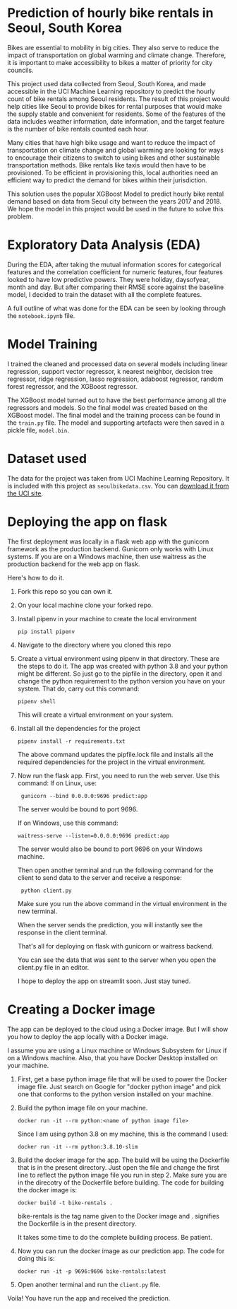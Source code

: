 # Prediction of hourly bike rentals in Seoul, South Korea

Bikes are essential to mobility in big cities. They also serve to reduce the impact of transportation on global warming and climate change. Therefore, it is important to make accessibility to bikes a matter of priority for city councils. 

This project used data collected from Seoul, South Korea, and made accessible in the UCI Machine Learning repository to predict the hourly count of bike rentals among Seoul residents. The result of this project would help cities like Seoul to provide bikes for rental purposes that would make the supply stable and convenient for residents. Some of the features of the data includes weather information, date information, and the target feature is the number of bike rentals counted each hour. 

Many cities that have high bike usage and want to reduce the impact of transportation on climate change and global warming are looking for ways to encourage their citizens to switch to using bikes and other sustainable transportation methods. Bike rentals like taxis would then have to be provisioned. To be efficient in provisioning this, local authorities need an efficient way to predict the demand for bikes within their jurisdiction. 

This solution uses the popular XGBoost Model to predict hourly bike rental demand based on data from Seoul city between the years 2017 and 2018. We hope the model in this project would be used in the future to solve this problem. 

# Exploratory Data Analysis (EDA)

During the EDA, after taking the mutual information scores for categorical features and the correlation coefficient for numeric features, four features looked to have low predictive powers. They were holiday, daysofyear, month and day. But after comparing their RMSE score against the baseline model, I decided to train the dataset with all the complete features. 

A full outline of what was done for the EDA can be seen by looking through the `notebook.ipynb` file. 

# Model Training

I trained the cleaned and processed data on several models including linear regression, support vector regressor, k nearest neighbor, decision tree regressor, ridge regression, lasso regression, adaboost regressor, random forest regressor, and the XGBoost regressor. 

The XGBoost model turned out to have the best performance among all the regressors and models. So the final model was created based on the XGBoost model. The final model and the training process can be found in the `train.py` file. The model and supporting artefacts were then saved in a pickle file, `model.bin`. 

# Dataset used

The data for the project was taken from UCI Machine Learning Repository. It is included with this project as `seoulbikedata.csv`. You can [download it from the UCI site](https://archive.ics.uci.edu/ml/datasets/Seoul+Bike+Sharing+Demand).

# Deploying the app on flask

The first deployment was locally in a flask web app with the gunicorn framework as the production backend. Gunicorn only works with Linux systems. If you are on a Windows machine, then use waitress as the production backend for the web app on flask. 

Here's how to do it. 

1. Fork this repo so you can own it.

2. On your local machine clone your forked repo.

3. Install pipenv in your machine to create the local environment 

    ```pip install pipenv```

4. Navigate to the directory where you cloned this repo

5. Create a virtual environment using pipenv in that directory. These are the steps to do it. The app was created with python 3.8 and your python might be different. So just go to the pipfile in the directory, open it and change the python requirement to the python version you have on your system. That do, carry out this command:

    ```pipenv shell```

    This will create a virtual environment on your system.

6. Install all the dependencies for the project

    ```pipenv install -r requirements.txt```

    The above command updates the pipfile.lock file and installs all the required dependencies for the project in the virtual environment. 

7. Now run the flask app. First, you need to run the web server. Use this command:
    If on Linux, use: 
    
    ``` gunicorn --bind 0.0.0.0:9696 predict:app```
    
    The server would be bound to port 9696. 
    
    If on Windows, use this command:

    ```waitress-serve --listen=0.0.0.0:9696 predict:app``` 

    The server would also be bound to port 9696 on your Windows machine. 

    Then open another terminal and run the following command for the client to send data to the server and receive a response:

    ``` python client.py```

    Make sure you run the above command in the virtual environment in the new terminal. 

    When the server sends the prediction, you will instantly see the response in the client terminal. 

    That's all for deploying on flask with gunicorn or waitress backend. 

    You can see the data that was sent to the server when you open the client.py file in an editor. 

    I hope to deploy the app on streamlit soon. Just stay tuned. 

# Creating a Docker image

The app can be deployed to the cloud using a Docker image. But I will show you how to deploy the app locally with a Docker image. 

I assume you are using a Linux machine or Windows Subsystem for Linux if on a Windows machine. Also, that you have Docker Desktop installed on your machine. 

1. First, get a base python image file that will be used to power the Docker image file. Just search on Google for "docker python image" and pick one that conforms to the python version installed on your machine. 

2. Build the python image file on your machine. 
    
    ```docker run -it --rm python:<name of python image file>```

    Since I am using python 3.8 on my machine, this is the command I used:

    ```docker run -it --rm python:3.8.10-slim```

3. Build the docker image for the app. The build will be using the Dockerfile that is in the present directory. Just open the file and change the first line to reflect the python image file you run in step 2. Make sure you are in the direcotry of the Dockerfile before building. The code for building the docker image is:

    ``` docker build -t bike-rentals . ```

    bike-rentals is the tag name given to the Docker image and . signifies the Dockerfile is in the present directory. 

    It takes some time to do the complete building process. Be patient. 

4. Now you can run the docker image as our prediction app. The code for doing this is:

    ``` docker run -it -p 9696:9696 bike-rentals:latest ```

5. Open another terminal and run the   ` client.py ` file. 

Voila! You have run the app and received the prediction. 